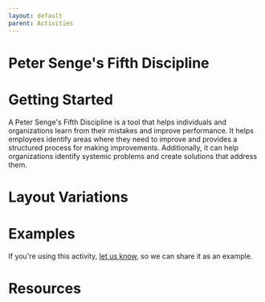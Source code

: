 ```yaml
---
layout: default
parent: Activities
---
```


# Peter Senge's Fifth Discipline

# Getting Started

A Peter Senge's Fifth Discipline is a tool that helps individuals and organizations learn from their mistakes and improve performance. It helps employees identify areas where they need to improve and provides a structured process for making improvements. Additionally, it can help organizations identify systemic problems and create solutions that address them.

# Layout Variations
# Examples
If you're using this activity, [let us know](https://github.com/Standards-and-Practices/structured-rapid-development/issues/new?assignees=&labels=documentation&template=example-submission.md&title=Example+of+%5Byour+pattern+here%5D), so we can share it as an example.
# Resources